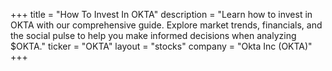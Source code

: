 +++
title = "How To Invest In OKTA"
description = "Learn how to invest in OKTA with our comprehensive guide. Explore market trends, financials, and the social pulse to help you make informed decisions when analyzing $OKTA."
ticker = "OKTA"
layout = "stocks"
company = "Okta Inc (OKTA)"
+++

